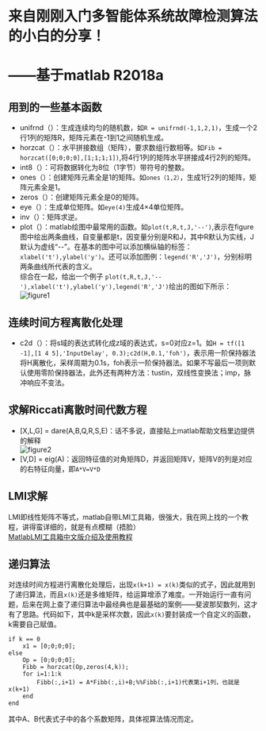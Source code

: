 # **来自刚刚入门多智能体系统故障检测算法的小白的分享！**   
# **——基于matlab R2018a**   
## **用到的一些基本函数**   
* unifrnd（）：生成连续均匀的随机数，如```R = unifrnd(-1,1,2,1)```，生成一个2行1列的矩阵R，矩阵元素在-1到1之间随机生成。   
* horzcat（）：水平拼接数组（矩阵），要求数组行数相等。如```Fib = horzcat([0;0;0;0],[1;1;1;1])```,将4行1列的矩阵水平拼接成4行2列的矩阵。   
* int8（）：可将数据转化为8位（1字节）带符号的整数。   
* ones（）：创建矩阵元素全是1的矩阵。如```ones（1,2）```，生成1行2列的矩阵，矩阵元素全是1。  
* zeros（）：创建矩阵元素全是0的矩阵。   
* eye（）：生成单位矩阵。如```eye(4)```生成4×4单位矩阵。
* inv（）：矩阵求逆。
* plot（）：matlab绘图中最常用的函数。如```plot(t,R,t,J,'--')```,表示在figure图中绘出两条曲线，自变量都是t，因变量分别是R和J，其中R默认为实线，J默认为虚线“--”。在基本的图中可以添加横纵轴的标签：```xlabel('t'),ylabel('y')```。还可以添加图例：```legend('R','J')```，分别标明两条曲线所代表的含义。   
综合在一起，给出一个例子
```plot(t,R,t,J,'--'),xlabel('t'),ylabel('y'),legend('R','J')```绘出的图如下所示：      
![figure1](https://github.com/2163719/fury2me.github.io/blob/master/1.png)   

## **连续时间方程离散化处理**   
* c2d（）：将s域的表达式转化成z域的表达式，s=0对应z=1。如```H = tf([1 -1],[1 4 5],'InputDelay', 0.3);c2d(H,0.1,'foh')```，表示用一阶保持器法将H离散化，采样周期为0.1s，foh表示一阶保持器法。如果不写最后一项则默认使用零阶保持器法，此外还有两种方法：tustin，双线性变换法；imp，脉冲响应不变法。

## **求解Riccati离散时间代数方程**   
* [X,L,G] = dare(A,B,Q,R,S,E)：话不多说，直接贴上matlab帮助文档里边提供的解释   
![figure2](https://github.com/2163719/fury2me.github.io/blob/master/2.png)   
* [V,D] = eig(A)：返回特征值的对角矩阵D，并返回矩阵V，矩阵V的列是对应的右特征向量，即```A*V=V*D```

## **LMI求解**  
LMI即线性矩阵不等式，matlab自带LMI工具箱，很强大，我在网上找的一个教程，讲得蛮详细的，就是有点模糊（捂脸）   
[MatlabLMI工具箱中文版介绍及使用教程](https://github.com/2163719/fury2me.github.io/blob/master/MatlabLMI%E5%B7%A5%E5%85%B7%E7%AE%B1%E4%B8%AD%E6%96%87%E7%89%88%E4%BB%8B%E7%BB%8D%E5%8F%8A%E4%BD%BF%E7%94%A8%E6%95%99%E7%A8%8B.pdf)

## **递归算法**      
对连续时间方程进行离散化处理后，出现```x(k+1) = x(k)```类似的式子，因此就用到了递归算法，而且```x(k)```还是多维矩阵，给运算增添了难度。一开始运行一直有问题，后来在网上查了递归算法中最经典也是最基础的案例——斐波那契数列，这才有了思路。代码如下，其中k是采样次数，因此```x(k)```要封装成一个自定义的函数，k需要自己赋值。   
```
if k == 0
    x1 = [0;0;0;0];
else
    Op = [0;0;0;0];
    Fibb = horzcat(Op,zeros(4,k));
    for i=1:1:k
        Fibb(:,i+1) = A*Fibb(:,i)+B;%%Fibb(:,i+1)代表第i+1列，也就是x(k+1)
    end
end
```
其中A、B代表式子中的各个系数矩阵，具体视算法情况而定。

